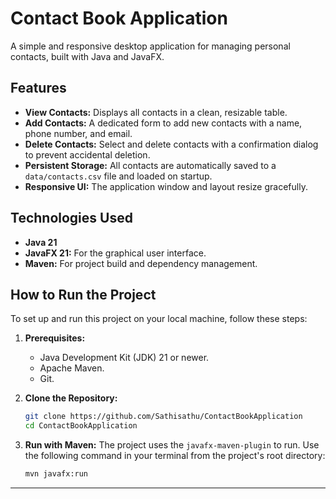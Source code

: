 # Contact Book Application

A simple and responsive desktop application for managing personal contacts, built with Java and JavaFX.

## Features

* **View Contacts:** Displays all contacts in a clean, resizable table.
* **Add Contacts:** A dedicated form to add new contacts with a name, phone number, and email.
* **Delete Contacts:** Select and delete contacts with a confirmation dialog to prevent accidental deletion.
* **Persistent Storage:** All contacts are automatically saved to a `data/contacts.csv` file and loaded on startup.
* **Responsive UI:** The application window and layout resize gracefully.

## Technologies Used

* **Java 21**
* **JavaFX 21:** For the graphical user interface.
* **Maven:** For project build and dependency management.

## How to Run the Project

To set up and run this project on your local machine, follow these steps:

1.  **Prerequisites:**
    * Java Development Kit (JDK) 21 or newer.
    * Apache Maven.
    * Git.

2.  **Clone the Repository:**
    ```sh
    git clone https://github.com/Sathisathu/ContactBookApplication
    cd ContactBookApplication
    ```

3.  **Run with Maven:**
    The project uses the `javafx-maven-plugin` to run. Use the following command in your terminal from the project's root directory:
    ```sh
    mvn javafx:run
    ```

---